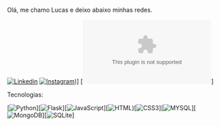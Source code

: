 Olá, me chamo Lucas e deixo abaixo minhas redes.

[![Linkedin](https://img.shields.io/badge/LinkedIn-0077B5?style=for-the-badge&logo=linkedin&logoColor=white)](https://www.linkedin.com/in/lucasvaldetario/?originalSubdomain=br)
[![Instagram]([https://img.shields.io/badge/Instagram-E4405F?style=for-the-badge&logo=instagram&logoColor=white)](https://www.instagram.com/lucas.valdetario/))]
[![Gmail](lucas.valdetario@gmail.com)]

Tecnologias:

[![Python](https://img.shields.io/badge/Python-3776AB?style=for-the-badge&logo=python&logoColor=white)][![Flask](https://img.shields.io/badge/Flask-000000?style=for-the-badge&logo=flask&logoColor=white)][![JavaScript](https://img.shields.io/badge/JavaScript-F7DF1E?style=for-the-badge&logo=javascript&logoColor=black)][![HTML](https://img.shields.io/badge/HTML5-E34F26?style=for-the-badge&logo=html5&logoColor=white))[![CSS3](https://img.shields.io/badge/CSS3-1572B6?style=for-the-badge&logo=css3&logoColor=white)][![MYSQL](https://img.shields.io/badge/MySQL-00000F?style=for-the-badge&logo=mysql&logoColor=white)][![MongoDB](https://img.shields.io/badge/MongoDB-4EA94B?style=for-the-badge&logo=mongodb&logoColor=white)][![SQLite](https://img.shields.io/badge/SQLite-07405E?style=for-the-badge&logo=sqlite&logoColor=white)]
